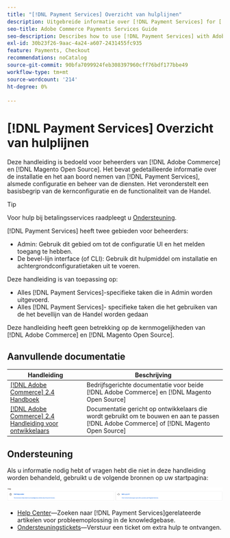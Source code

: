 ```yaml
---
title: "[!DNL Payment Services] Overzicht van hulplijnen"
description: Uitgebreide informatie over [!DNL Payment Services] for [!DNL Adobe Commerce] en [!DNL Magento Open Source] beheerders, inclusief installatie en instapweigering
seo-title: Adobe Commerce Payments Services Guide
seo-description: Describes how to use [!DNL Payment Services] with Adobe Commerce or [!DNL Magento Open Source].
exl-id: 30b23f26-9aac-4a24-a607-2431455fc935
feature: Payments, Checkout
recommendations: noCatalog
source-git-commit: 90bfa7099924feb308397960cff76bdf177bbe49
workflow-type: tm+mt
source-wordcount: '214'
ht-degree: 0%

---
```


# [!DNL Payment Services] Overzicht van hulplijnen

Deze handleiding is bedoeld voor beheerders van [!DNL Adobe Commerce] en [!DNL Magento Open Source]. Het bevat gedetailleerde informatie over de installatie en het aan boord nemen van [!DNL Payment Services], alsmede configuratie en beheer van de diensten. Het veronderstelt een basisbegrip van de kernconfiguratie en de functionaliteit van de Handel.

>[!TIP]
>
>Voor hulp bij betalingsservices raadpleegt u [Ondersteuning](#support).

[!DNL Payment Services] heeft twee gebieden voor beheerders:

* Admin: Gebruik dit gebied om tot de configuratie UI en het melden toegang te hebben.
* De bevel-lijn interface (of CLI): Gebruik dit hulpmiddel om installatie en achtergrondconfiguratietaken uit te voeren.

Deze handleiding is van toepassing op:

* Alles [!DNL Payment Services]-specifieke taken die in Admin worden uitgevoerd.
* Alles [!DNL Payment Services]- specifieke taken die het gebruiken van de het bevellijn van de Handel worden gedaan

Deze handleiding heeft geen betrekking op de kernmogelijkheden van [!DNL Adobe Commerce] en [!DNL Magento Open Source].

## Aanvullende documentatie

| Handleiding | Beschrijving |
|------ | ----------- |
| [[!DNL Adobe Commerce] 2.4 Handboek](https://experienceleague.adobe.com/docs/commerce-admin/user-guides/home.html) | Bedrijfsgerichte documentatie voor beide [!DNL Adobe Commerce] en [!DNL Magento Open Source] |
| [[!DNL Adobe Commerce] 2.4 Handleiding voor ontwikkelaars](https://developer.adobe.com/commerce/docs) | Documentatie gericht op ontwikkelaars die wordt gebruikt om te bouwen en aan te passen [!DNL Adobe Commerce] of [!DNL Magento Open Source] |

## Ondersteuning

Als u informatie nodig hebt of vragen hebt die niet in deze handleiding worden behandeld, gebruikt u de volgende bronnen op uw startpagina:

![Help-bronnen](assets/help-resources.png)

* [Help Center](https://experienceleague.adobe.com/docs/commerce-knowledge-base/kb/overview.html)—Zoeken naar [!DNL Payment Services]gerelateerde artikelen voor probleemoplossing in de knowledgebase.
* [Ondersteuningstickets](https://experienceleague.adobe.com/docs/commerce-knowledge-base/kb/help-center-guide/magento-help-center-user-guide.html#submit-ticket)—Verstuur een ticket om extra hulp te ontvangen.
